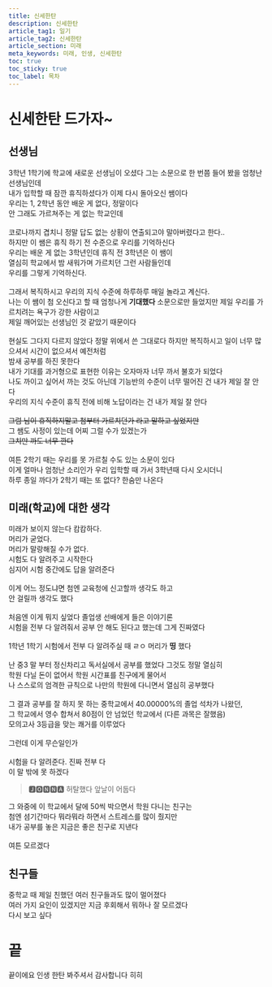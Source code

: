 ```yaml
---
title: 신세한탄
description: 신세한탄
article_tag1: 일기
article_tag2: 신세한탄
article_section: 미래
meta_keywords: 미래, 인생, 신세한탄
toc: true
toc_sticky: true
toc_label: 목차
---
```


# 신세한탄 드가자~

## 선생님
3학년 1학기에 학교에 새로운 선생님이 오셨다 그는 소문으로 한 번쯤 들어 봤을 엄청난 선생님인데<br>
내가 입학할 때 잠깐 휴직하셨다가 이제 다시 돌아오신 쌤이다 <br>
우리는 1, 2학년 동안 배운 게 없다, 정말이다<br> 안 그래도 가르쳐주는 게 없는 학교인데<br><br>
코로나까지 겹치니 정말 답도 없는 상황이 연출되고야 말아버렸다고 한다..<br>
하지만 이 쌤은 휴직 하기 전 수준으로 우리를 기억하신다<br>
우리는 배운 게 없는 3학년인데 휴직 전 3학년은 이 쌤이<br> 열심히 학교에서 밤 새워가며 가르치던 그런 사람들인데 <br>
우리를 그렇게 기억하신다.<br><br>
그래서 복직하시고 우리의 지식 수준에 하루하루 매일 놀라고 계신다.<br>
나는 이 쌤이 첨 오신다고 할 때 엄청나게 **기대했다** 소문으로만 들었지만 제일 우리를 가르치려는 욕구가 강한 사람이고<br>
제일 깨어있는 선생님인 것 같았기 때문이다<br><br>
현실도 그다지 다르지 않았다 정말 위에서 쓴 그대로다 하지만 복직하시고 일이 너무 많으셔서 시간이 없으셔서 예전처럼<br>
밤새 공부를 하진 못한다<br>
내가 기대를 과거형으로 표현한 이유는 오자마자 너무 까서 불호가 되었다<br>
나도 까이고 싶어서 까는 것도 아닌데 기능반의 수준이 너무 떨어진 건 내가 제일 잘 안다<br>
우리의 지식 수준이 휴직 전에 비해 노답이라는 건 내가 제일 잘 안다<br><br>
~~그럼 님이 휴직하지말고 첨부터 가르치던가 라고 말하고 싶었지만~~<br>
그 쌤도 사정이 있는데 어찌 그럴 수가 있겠는가<br>
~~그치만 까도 너무 깐다~~<br><br>
여튼 2학기 때는 우리를 못 가르칠 수도 있는 소문이 있다<br>
이게 얼마나 엄청난 소리인가 우리 입학할 때 가서 3학년때 다시 오시더니<br>
하루 종일 까다가 2학기 때는 또 없다? 한숨만 나온다<br>

## 미래(학교)에 대한 생각
미래가 보이지 않는다 캄캄하다.<br>
머리가 굳었다.<br>
머리가 말랑해질 수가 없다.<br>
시험도 다 알려주고 시작한다<br>
심지어 시험 중간에도 답을 알려준다<br><br>
이게 어느 정도냐면 첨엔 교육청에 신고할까 생각도 하고<br>
안 걸릴까 생각도 했다<br><br>
처음엔 이게 뭐지 싶었다 졸업생 선배에게 들은 이야기론<br>
시험을 전부 다 알려줘서 공부 안 해도 된다고 했는데 그게 진짜였다<br><br>
1학년 1학기 시험에서 전부 다 알려주실 때 ㄹㅇ 머리가  **띵** 했다<br><br>
난 중3 말 부터 정신차리고 독서실에서 공부를 했었다 그것도 정말 열심히<br>
학원 다닐 돈이 없어서 학원 시간표를 친구에게 물어서<br>
나 스스로의 엄격한 규칙으로 나만의 학원에 다니면서 열심히 공부했다<br><br>
그 결과 공부를 잘 하지 못 하는 중학교에서 40.00000%의 졸업 석차가 나왔던, <br>
그 학교에서 영수 합쳐서 80점이 안 넘었던 학교에서 (다른 과목은 잘했음)<br>
모의고사 3등급을 맞는 쾌거를 이루었다<br><br>
그런데 이게 무슨일인가<br><br>
시험을 다 알려준다. 진짜 전부 다<br>
이 말 밖에 못 하겠다<br>
> 🅹🅾🅽🅽🅰 허탈했다 앞날이 어둡다

그 와중에 이 학교에서 달에 50씩 박으면서 학원 다니는 친구는<br>
첨엔 셤기간마다 뭐라뭐라 하면서 스트레스를 많이 줬지만<br>
내가 공부를 놓은 지금은 좋은 친구로 지낸다<br><br>
여튼 모르겠다<br>

## 친구들
중학교 때 제일 친했던 여러 친구들과도 많이 멀어졌다<br>
여러 가지 요인이 있겠지만 지금 후회해서 뭐하나 잘 모르겠다<br>
다시 보고 싶다<br>

# 끝
끝이에요 인생 한탄 봐주셔서 감사합니다 히히
